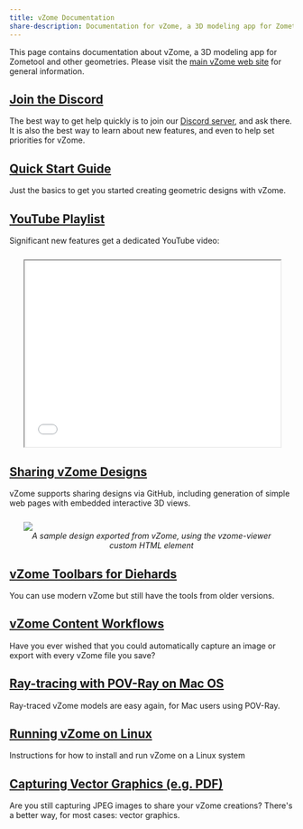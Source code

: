 ```yaml
---
title: vZome Documentation
share-description: Documentation for vZome, a 3D modeling app for Zometool and other geometries
---
```


This page contains  documentation about vZome, a 3D modeling app for Zometool and other geometries.
Please visit the [main vZome web site](https://www.vzome.com) for general information.

## [Join the Discord](http://discord.gg/vhyFsNAFPS)

The best way to get help quickly is to join our [Discord server](http://discord.gg/vhyFsNAFPS), and ask there.
It is also the best way to learn about new features, and even to help set priorities for vZome.

## [Quick Start Guide](./quick-start)

Just the basics to get you started creating geometric designs with vZome.

## [YouTube Playlist](https://www.youtube.com/playlist?list=PL7FhcGSSTrf5LR_L1pKUepRf15y6VOHcG)

Significant new features get a dedicated YouTube video:

<figure style="margin: 5%">
  <iframe allowfullscreen="" frameborder="2" height="330" width="100%"
     src="//www.youtube.com/embed/videoseries?list=PL7FhcGSSTrf5LR_L1pKUepRf15y6VOHcG">
  </iframe>
</figure>

## [Sharing vZome Designs](./sharing)

vZome supports sharing designs via GitHub, including generation of simple web pages with embedded interactive 3D views.

<script type="module" src="https://www.vzome.com/modules/vzome-viewer.js"></script>
<figure style="margin: 5%">
  <vzome-viewer style="width: 100%; height: 30vh;"
         src="https://vorth.github.io/vzome-sharing/2022/06/19/22-54-33-Baer-dome-triplet-no-fudge/Baer-dome-triplet-no-fudge.vZome">
    <img src="https://vorth.github.io/vzome-sharing/2022/06/19/22-54-33-Baer-dome-triplet-no-fudge/Baer-dome-triplet-no-fudge.png">
  </vzome-viewer>
  <figcaption style="text-align: center; font-style: italic;">
    A sample design exported from vZome, using the vzome-viewer custom HTML element
  </figcaption>
</figure>

## [vZome Toolbars for Diehards](./toolbars-for-diehards)

You can use modern vZome but still have the tools from older versions.

## [vZome Content Workflows](./content-workflows)

Have you ever wished that you could automatically capture an image or export with every vZome file you save?

## [Ray-tracing with POV-Ray on Mac OS](./povray)

Ray-traced vZome models are easy again, for Mac users using POV-Ray.

## [Running vZome on Linux](./running-on-linux)

Instructions for how to install and run vZome on a Linux system

## [Capturing Vector Graphics (e.g. PDF)](./capture-vector-graphics)

Are you still capturing JPEG images to share your vZome creations? There's a better way, for most cases: vector graphics.


